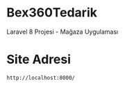 # Bex360Tedarik

Laravel 8 Projesi - Mağaza Uygulaması

# Site Adresi

```
http://localhost:8000/
```
